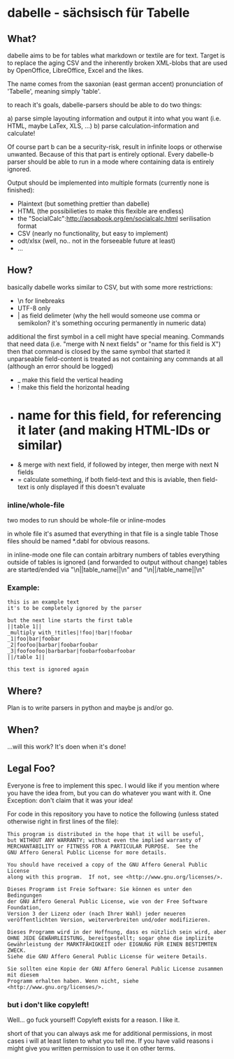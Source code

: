 # dabelle - sächsisch für Tabelle

## What?

dabelle aims to be for tables what markdown or textile are for text.
Target is to replace the aging CSV and the inherently broken XML-blobs that are used by OpenOffice, LibreOffice, Excel and the likes.

The name comes from the saxonian (east german accent) pronunciation of 'Tabelle', meaning simply 'table'.

to reach it's goals, dabelle-parsers should be able to do two things:

 a) parse simple layouting information and output it into what you want (i.e. HTML, maybe LaTex, XLS, ...)
 b) parse calculation-information and calculate!

Of course part b can be a security-risk, result in infinite loops or otherwise unwanted. Because of this that part is entirely optional.
Every dabelle-b parser should be able to run in a mode where containing data is entirely ignored.

Output should be implemented into multiple formats (currently none is finished):

 - Plaintext (but something prettier than dabelle)
 - HTML (the possibilieties to make this flexible are endless)
 - the "SocialCalc":http://aosabook.org/en/socialcalc.html serilisation format
 - CSV (nearly no functionality, but easy to implement)
 - odt/xlsx (well, no.. not in the forseeable future at least)
 - ...

## How?

basically dabelle works similar to CSV, but with some more restrictions:

 - \n for linebreaks
 - UTF-8 only
 - | as field delimeter (why the hell would someone use comma or semikolon? it's something occuring permanently in numeric data)

additional the first symbol in a cell might have special meaning.
Commands that need data (i.e. "merge with N next fields" or "name for this field is X") then that command is closed by the same symbol that started it
unparseable field-content is treated as not containing any commands at all (although an error should be logged)

 - \_ make this field the vertical heading
 - ! make this field the horizontal heading
 - # name for this field, for referencing it later (and making HTML-IDs or similar)
 - & merge with next field, if followed by integer, then merge with next N fields
 - = calculate something, if both field-text and this is aviable, then field-text is only displayed if this doesn't evaluate

### inline/whole-file

two modes to run should be whole-file or inline-modes

in whole file it's asumed that everything in that file is a single table
Those files should be named \*.dabl for obvious reasons.

in inline-mode one file can contain arbitrary numbers of tables
everything outside of tables is ignored (and forwarded to output without change)
tables are started/ended via "\n||table\_name||\n" and "\n||/table\_name||\n"

### Example:

    this is an example text
    it's to be completely ignored by the parser
    
    but the next line starts the first table
    ||table 1||
    _multiply with_!titles|!foo|!bar|!foobar
    _1|foo|bar|foobar
    _2|foofoo|barbar|foobarfoobar
    _3|foofoofoo|barbarbar|foobarfoobarfoobar
    ||/table 1||
    
    this text is ignored again

## Where?

Plan is to write parsers in python and maybe js and/or go.

## When?

...will this work?
It's doen when it's done!

## Legal Foo?

Everyone is free to implement this spec. I would like if you mention where you have the idea from, but you can do whatever you want with it.
One Exception: don't claim that it was your idea!

For code in this repository you have to notice the following (unless stated otherwise right in first lines of the file):

    This program is distributed in the hope that it will be useful,
    but WITHOUT ANY WARRANTY; without even the implied warranty of
    MERCHANTABILITY or FITNESS FOR A PARTICULAR PURPOSE.  See the
    GNU Affero General Public License for more details.

    You should have received a copy of the GNU Affero General Public License
    along with this program.  If not, see <http://www.gnu.org/licenses/>.

    Dieses Programm ist Freie Software: Sie können es unter den Bedingungen
    der GNU Affero General Public License, wie von der Free Software Foundation,
    Version 3 der Lizenz oder (nach Ihrer Wahl) jeder neueren
    veröffentlichten Version, weiterverbreiten und/oder modifizieren.

    Dieses Programm wird in der Hoffnung, dass es nützlich sein wird, aber
    OHNE JEDE GEWÄHRLEISTUNG, bereitgestellt; sogar ohne die implizite
    Gewährleistung der MARKTFÄHIGKEIT oder EIGNUNG FÜR EINEN BESTIMMTEN ZWECK.
    Siehe die GNU Affero General Public License für weitere Details.

    Sie sollten eine Kopie der GNU Affero General Public License zusammen mit diesem
    Programm erhalten haben. Wenn nicht, siehe <http://www.gnu.org/licenses/>.

### but i don't like copyleft!

Well... go fuck yourself! Copyleft exists for a reason. I like it.

short of that you can always ask me for additional permissions, in most cases i will at least listen to what you tell me. If you have valid reasons i might give you written permission to use it on other terms.
